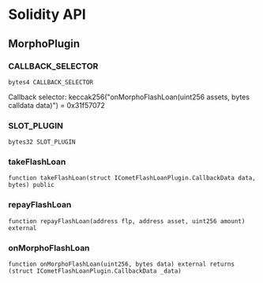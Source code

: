 # Solidity API

## MorphoPlugin

### CALLBACK_SELECTOR

```solidity
bytes4 CALLBACK_SELECTOR
```

Callback selector: keccak256("onMorphoFlashLoan(uint256 assets, bytes calldata data)") = 0x31f57072

### SLOT_PLUGIN

```solidity
bytes32 SLOT_PLUGIN
```

### takeFlashLoan

```solidity
function takeFlashLoan(struct ICometFlashLoanPlugin.CallbackData data, bytes) public
```

### repayFlashLoan

```solidity
function repayFlashLoan(address flp, address asset, uint256 amount) external
```

### onMorphoFlashLoan

```solidity
function onMorphoFlashLoan(uint256, bytes data) external returns (struct ICometFlashLoanPlugin.CallbackData _data)
```

